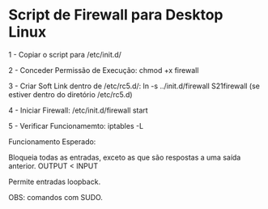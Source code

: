 # Script de Firewall para Desktop Linux

1 - Copiar o script para /etc/init.d/

2 - Conceder Permissão de Execução: chmod +x firewall

3 - Criar Soft Link dentro de /etc/rc5.d/: 
	ln -s ../init.d/firewall S21firewall (se estiver dentro do diretório /etc/rc5.d)
  
4 - Iniciar Firewall: /etc/init.d/firewall start

5 - Verificar Funcionamemto: iptables -L

Funcionamento Esperado:

Bloqueia todas as entradas, exceto as que são respostas a uma saída anterior.
   OUTPUT < INPUT

Permite entradas loopback.

OBS: comandos com SUDO.
